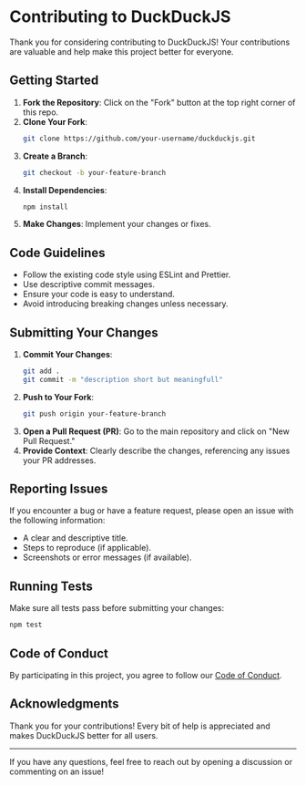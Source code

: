 # Contributing to DuckDuckJS

Thank you for considering contributing to DuckDuckJS! Your contributions are valuable and help make this project better for everyone.

## Getting Started

1. **Fork the Repository**: Click on the "Fork" button at the top right corner of this repo.
2. **Clone Your Fork**:
    ```bash
    git clone https://github.com/your-username/duckduckjs.git
    ```
3. **Create a Branch**:
    ```bash
    git checkout -b your-feature-branch
    ```
4. **Install Dependencies**:
    ```bash
    npm install
    ```
5. **Make Changes**: Implement your changes or fixes.

## Code Guidelines

- Follow the existing code style using ESLint and Prettier.
- Use descriptive commit messages.
- Ensure your code is easy to understand.
- Avoid introducing breaking changes unless necessary.

## Submitting Your Changes

1. **Commit Your Changes**:
    ```bash
    git add .
    git commit -m "description short but meaningfull"
    ```
2. **Push to Your Fork**:
    ```bash
    git push origin your-feature-branch
    ```
3. **Open a Pull Request (PR)**: Go to the main repository and click on "New Pull Request."
4. **Provide Context**: Clearly describe the changes, referencing any issues your PR addresses.

## Reporting Issues

If you encounter a bug or have a feature request, please open an issue with the following information:
- A clear and descriptive title.
- Steps to reproduce (if applicable).
- Screenshots or error messages (if available).

## Running Tests

Make sure all tests pass before submitting your changes:
```bash
npm test
```

## Code of Conduct

By participating in this project, you agree to follow our [Code of Conduct](CODE_OF_CONDUCT.md).

## Acknowledgments

Thank you for your contributions! Every bit of help is appreciated and makes DuckDuckJS better for all users.

---
If you have any questions, feel free to reach out by opening a discussion or commenting on an issue!

